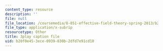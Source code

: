 ```yaml
---
content_type: resource
description: ''
file: null
file_location: /coursemedia/8-851-effective-field-theory-spring-2013/b20f0e453ece0939830b2dfd7e91cd10_WB8r7CU7clk.srt
file_type: application/x-subrip
resourcetype: Other
title: 3play caption file
uid: b20f0e45-3ece-0939-830b-2dfd7e91cd10
---
```

